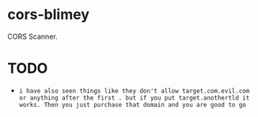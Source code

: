 # cors-blimey

CORS Scanner.

# TODO
* `i have also seen things like they don't allow target.com.evil.com or anything after the first . but if you put target.anothertld it works. Then you just purchase that domain and you are good to go`
